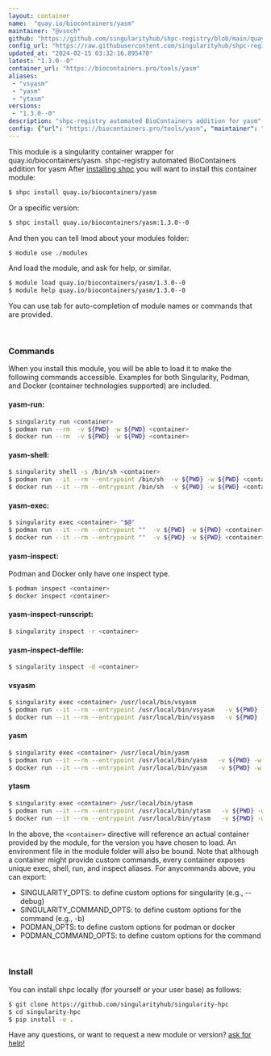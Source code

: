```yaml
---
layout: container
name:  "quay.io/biocontainers/yasm"
maintainer: "@vsoch"
github: "https://github.com/singularityhub/shpc-registry/blob/main/quay.io/biocontainers/yasm/container.yaml"
config_url: "https://raw.githubusercontent.com/singularityhub/shpc-registry/main/quay.io/biocontainers/yasm/container.yaml"
updated_at: "2024-02-15 03:32:16.895470"
latest: "1.3.0--0"
container_url: "https://biocontainers.pro/tools/yasm"
aliases:
 - "vsyasm"
 - "yasm"
 - "ytasm"
versions:
 - "1.3.0--0"
description: "shpc-registry automated BioContainers addition for yasm"
config: {"url": "https://biocontainers.pro/tools/yasm", "maintainer": "@vsoch", "description": "shpc-registry automated BioContainers addition for yasm", "latest": {"1.3.0--0": "sha256:0900474f5680e9fcdedae68bf3cd818172b046c86ce854bf8ad3bd8bd6e312dc"}, "tags": {"1.3.0--0": "sha256:0900474f5680e9fcdedae68bf3cd818172b046c86ce854bf8ad3bd8bd6e312dc"}, "docker": "quay.io/biocontainers/yasm", "aliases": {"vsyasm": "/usr/local/bin/vsyasm", "yasm": "/usr/local/bin/yasm", "ytasm": "/usr/local/bin/ytasm"}}
---
```


This module is a singularity container wrapper for quay.io/biocontainers/yasm.
shpc-registry automated BioContainers addition for yasm
After [installing shpc](#install) you will want to install this container module:


```bash
$ shpc install quay.io/biocontainers/yasm
```

Or a specific version:

```bash
$ shpc install quay.io/biocontainers/yasm:1.3.0--0
```

And then you can tell lmod about your modules folder:

```bash
$ module use ./modules
```

And load the module, and ask for help, or similar.

```bash
$ module load quay.io/biocontainers/yasm/1.3.0--0
$ module help quay.io/biocontainers/yasm/1.3.0--0
```

You can use tab for auto-completion of module names or commands that are provided.

<br>

### Commands

When you install this module, you will be able to load it to make the following commands accessible.
Examples for both Singularity, Podman, and Docker (container technologies supported) are included.

#### yasm-run:

```bash
$ singularity run <container>
$ podman run --rm  -v ${PWD} -w ${PWD} <container>
$ docker run --rm  -v ${PWD} -w ${PWD} <container>
```

#### yasm-shell:

```bash
$ singularity shell -s /bin/sh <container>
$ podman run --it --rm --entrypoint /bin/sh  -v ${PWD} -w ${PWD} <container>
$ docker run --it --rm --entrypoint /bin/sh  -v ${PWD} -w ${PWD} <container>
```

#### yasm-exec:

```bash
$ singularity exec <container> "$@"
$ podman run --it --rm --entrypoint ""  -v ${PWD} -w ${PWD} <container> "$@"
$ docker run --it --rm --entrypoint ""  -v ${PWD} -w ${PWD} <container> "$@"
```

#### yasm-inspect:

Podman and Docker only have one inspect type.

```bash
$ podman inspect <container>
$ docker inspect <container>
```

#### yasm-inspect-runscript:

```bash
$ singularity inspect -r <container>
```

#### yasm-inspect-deffile:

```bash
$ singularity inspect -d <container>
```


#### vsyasm

```bash
$ singularity exec <container> /usr/local/bin/vsyasm
$ podman run --it --rm --entrypoint /usr/local/bin/vsyasm   -v ${PWD} -w ${PWD} <container> -c " $@"
$ docker run --it --rm --entrypoint /usr/local/bin/vsyasm   -v ${PWD} -w ${PWD} <container> -c " $@"
```


#### yasm

```bash
$ singularity exec <container> /usr/local/bin/yasm
$ podman run --it --rm --entrypoint /usr/local/bin/yasm   -v ${PWD} -w ${PWD} <container> -c " $@"
$ docker run --it --rm --entrypoint /usr/local/bin/yasm   -v ${PWD} -w ${PWD} <container> -c " $@"
```


#### ytasm

```bash
$ singularity exec <container> /usr/local/bin/ytasm
$ podman run --it --rm --entrypoint /usr/local/bin/ytasm   -v ${PWD} -w ${PWD} <container> -c " $@"
$ docker run --it --rm --entrypoint /usr/local/bin/ytasm   -v ${PWD} -w ${PWD} <container> -c " $@"
```



In the above, the `<container>` directive will reference an actual container provided
by the module, for the version you have chosen to load. An environment file in the
module folder will also be bound. Note that although a container
might provide custom commands, every container exposes unique exec, shell, run, and
inspect aliases. For anycommands above, you can export:

 - SINGULARITY_OPTS: to define custom options for singularity (e.g., --debug)
 - SINGULARITY_COMMAND_OPTS: to define custom options for the command (e.g., -b)
 - PODMAN_OPTS: to define custom options for podman or docker
 - PODMAN_COMMAND_OPTS: to define custom options for the command

<br>

### Install

You can install shpc locally (for yourself or your user base) as follows:

```bash
$ git clone https://github.com/singularityhub/singularity-hpc
$ cd singularity-hpc
$ pip install -e .
```

Have any questions, or want to request a new module or version? [ask for help!](https://github.com/singularityhub/singularity-hpc/issues)